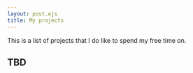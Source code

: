 ```yaml
---
layout: post.ejs
title: My projects
---
```


This is a list of projects that I do like to spend my free time on.

## TBD
